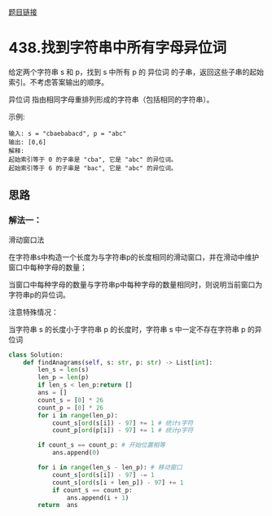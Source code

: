 [题目链接](https://leetcode-cn.com/problems/find-all-anagrams-in-a-string/)
# 438.找到字符串中所有字母异位词

给定两个字符串 s 和 p，找到 s 中所有 p 的 异位词 的子串，返回这些子串的起始索引。不考虑答案输出的顺序。

异位词 指由相同字母重排列形成的字符串（包括相同的字符串）。

示例:
```
输入: s = "cbaebabacd", p = "abc"
输出: [0,6]
解释:
起始索引等于 0 的子串是 "cba", 它是 "abc" 的异位词。
起始索引等于 6 的子串是 "bac", 它是 "abc" 的异位词。
```


## 思路

### 解法一：
滑动窗口法

在字符串s中构造一个长度为与字符串p的长度相同的滑动窗口，并在滑动中维护窗口中每种字母的数量；

当窗口中每种字母的数量与字符串p中每种字母的数量相同时，则说明当前窗口为字符串p的异位词。

注意特殊情况：

当字符串 s 的长度小于字符串 p 的长度时，字符串 s 中一定不存在字符串 p 的异位词
```python
class Solution:
    def findAnagrams(self, s: str, p: str) -> List[int]:
        len_s = len(s)
        len_p = len(p)
        if len_s < len_p:return []
        ans = []
        count_s = [0] * 26
        count_p = [0] * 26
        for i in range(len_p):
            count_s[ord(s[i]) - 97] += 1 # 统计s字符
            count_p[ord(p[i]) - 97] += 1 # 统计p字符

        if count_s == count_p: # 开始位置相等
            ans.append(0)

        for i in range(len_s - len_p): # 移动窗口
            count_s[ord(s[i]) - 97] -= 1
            count_s[ord(s[i + len_p]) - 97] += 1
            if count_s == count_p:
                ans.append(i + 1)
        return  ans
```

